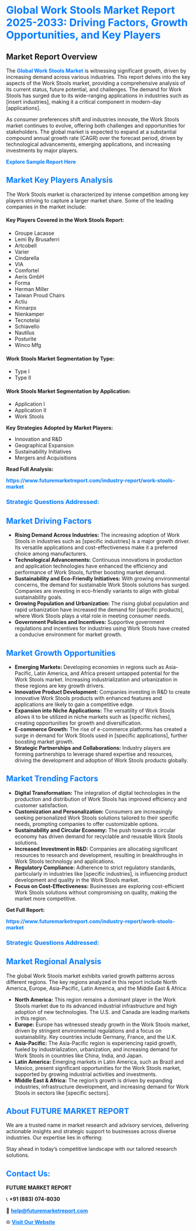 <h1 style="color: #007BFF;">Global Work Stools Market Report 2025-2033: Driving Factors, Growth Opportunities, and Key Players</h1>

<section id="overview">
<h2>Market Report Overview</h2>
<p>The <a href="https://www.futuremarketreport.com/industry-report/work-stools-market" style="color: #007BFF; text-decoration: none;"><strong>Global Work Stools Market</strong></a> is witnessing significant growth, driven by increasing demand across various industries. This report delves into the key aspects of the Work Stools market, providing a comprehensive analysis of its current status, future potential, and challenges. The demand for Work Stools has surged due to its wide-ranging applications in industries such as [insert industries], making it a critical component in modern-day [applications].</p>
<p>As consumer preferences shift and industries innovate, the Work Stools market continues to evolve, offering both challenges and opportunities for stakeholders. The global market is expected to expand at a substantial compound annual growth rate (CAGR) over the forecast period, driven by technological advancements, emerging applications, and increasing investments by major players.</p>
</section>

<section id="overview">
<p><a href="https://www.futuremarketreport.com/request-sample/reportId=112806" style="color: #007BFF; text-decoration: none;"><strong>Explore Sample Report Here</strong></a></p>
</section>

<section id="key-players">
<h2 style="color: #007BFF;">Market Key Players Analysis</h2>
<p>The Work Stools market is characterized by intense competition among key players striving to capture a larger market share. Some of the leading companies in the market include:</p>
<h4>Key Players Covered in the Work Stools Report:</h4>
<ul><li>Groupe Lacasse</li><li>Lemi By Brusaferri</li><li>Artcobell</li><li>Varier</li><li>Cindarella</li><li>VIA</li><li>Comfortel</li><li>Aeris GmbH</li><li>Forma</li><li>Herman Miller</li><li>Taiwan Proud Chairs</li><li>Actiu</li><li>Kinnarps</li><li>Nienkamper</li><li>Tecnotelai</li><li>Schiavello</li><li>Nautilus</li><li>Posturite</li><li>Winco Mfg</li></ul>
<h4>Work Stools Market Segmentation by Type:</h4>
<ul><li>Type I</li><li>Type II</li></ul>

<h4>Work Stools Market Segmentation by Application:</h4>
<ul><li>Application I</li><li>Application II</li><li>Work Stools</li></ul>
<p><strong>Key Strategies Adopted by Market Players:</strong></p>
<ul>
<li>Innovation and R&D</li>
<li>Geographical Expansion</li>
<li>Sustainability Initiatives</li>
<li>Mergers and Acquisitions</li>
</ul>
</section>

<section>
<p><strong>Read Full Analysis: </strong></p><a href="https://www.futuremarketreport.com/industry-report/work-stools-market" style="color: #007BFF; text-decoration: none;"><strong>https://www.futuremarketreport.com/industry-report/work-stools-market</strong></a>
<h3 style="color: #007BFF;">Strategic Questions Addressed:</h3>
</section>

<section id="driving-factors">
<h2 style="color: #007BFF;">Market Driving Factors</h2>
<ul>
<li><strong>Rising Demand Across Industries:</strong> The increasing adoption of Work Stools in industries such as [specific industries] is a major growth driver. Its versatile applications and cost-effectiveness make it a preferred choice among manufacturers.</li>
<li><strong>Technological Advancements:</strong> Continuous innovations in production and application technologies have enhanced the efficiency and performance of Work Stools, further boosting market demand.</li>
<li><strong>Sustainability and Eco-Friendly Initiatives:</strong> With growing environmental concerns, the demand for sustainable Work Stools solutions has surged. Companies are investing in eco-friendly variants to align with global sustainability goals.</li>
<li><strong>Growing Population and Urbanization:</strong> The rising global population and rapid urbanization have increased the demand for [specific products], where Work Stools plays a vital role in meeting consumer needs.</li>
<li><strong>Government Policies and Incentives:</strong> Supportive government regulations and incentives for industries using Work Stools have created a conducive environment for market growth.</li>
</ul>
</section>

<section id="growth-opportunities">
<h2 style="color: #007BFF;">Market Growth Opportunities</h2>
<ul>
<li><strong>Emerging Markets:</strong> Developing economies in regions such as Asia-Pacific, Latin America, and Africa present untapped potential for the Work Stools market. Increasing industrialization and urbanization in these regions are key growth drivers.</li>
<li><strong>Innovative Product Development:</strong> Companies investing in R&D to create innovative Work Stools products with enhanced features and applications are likely to gain a competitive edge.</li>
<li><strong>Expansion into Niche Applications:</strong> The versatility of Work Stools allows it to be utilized in niche markets such as [specific niches], creating opportunities for growth and diversification.</li>
<li><strong>E-commerce Growth:</strong> The rise of e-commerce platforms has created a surge in demand for Work Stools used in [specific applications], further boosting market growth.</li>
<li><strong>Strategic Partnerships and Collaborations:</strong> Industry players are forming partnerships to leverage shared expertise and resources, driving the development and adoption of Work Stools products globally.</li>
</ul>
</section>

<section id="trending-factors">
<h2 style="color: #007BFF;">Market Trending Factors</h2>
<ul>
<li><strong>Digital Transformation:</strong> The integration of digital technologies in the production and distribution of Work Stools has improved efficiency and customer satisfaction.</li>
<li><strong>Customization and Personalization:</strong> Consumers are increasingly seeking personalized Work Stools solutions tailored to their specific needs, prompting companies to offer customizable options.</li>
<li><strong>Sustainability and Circular Economy:</strong> The push towards a circular economy has driven demand for recyclable and reusable Work Stools solutions.</li>
<li><strong>Increased Investment in R&D:</strong> Companies are allocating significant resources to research and development, resulting in breakthroughs in Work Stools technology and applications.</li>
<li><strong>Regulatory Compliance:</strong> Adherence to strict regulatory standards, particularly in industries like [specific industries], is influencing product development and quality in the Work Stools market.</li>
<li><strong>Focus on Cost-Effectiveness:</strong> Businesses are exploring cost-efficient Work Stools solutions without compromising on quality, making the market more competitive.</li>
</ul>
</section>

<section>
<p><strong>Get Full Report: </strong></p><a href="https://www.futuremarketreport.com/industry-report/work-stools-market" style="color: #007BFF; text-decoration: none;"><strong>https://www.futuremarketreport.com/industry-report/work-stools-market</strong></a>
<h3 style="color: #007BFF;">Strategic Questions Addressed:</h3>
</section>


<section id="regional-analysis">
<h2 style="color: #007BFF;">Market Regional Analysis</h2>
<p>The global Work Stools market exhibits varied growth patterns across different regions. The key regions analyzed in this report include North America, Europe, Asia-Pacific, Latin America, and the Middle East & Africa:</p>
<ul>
<li><strong>North America:</strong> This region remains a dominant player in the Work Stools market due to its advanced industrial infrastructure and high adoption of new technologies. The U.S. and Canada are leading markets in this region.</li>
<li><strong>Europe:</strong> Europe has witnessed steady growth in the Work Stools market, driven by stringent environmental regulations and a focus on sustainability. Key countries include Germany, France, and the U.K.</li>
<li><strong>Asia-Pacific:</strong> The Asia-Pacific region is experiencing rapid growth, fueled by industrialization, urbanization, and increasing demand for Work Stools in countries like China, India, and Japan.</li>
<li><strong>Latin America:</strong> Emerging markets in Latin America, such as Brazil and Mexico, present significant opportunities for the Work Stools market, supported by growing industrial activities and investments.</li>
<li><strong>Middle East & Africa:</strong> The region’s growth is driven by expanding industries, infrastructure development, and increasing demand for Work Stools in sectors like [specific sectors].</li>
</ul>
</section>

<footer>
<h2 style="color: #007BFF;">About FUTURE MARKET REPORT</h2>
<p>We are a trusted name in market research and advisory services, delivering actionable insights and strategic support to businesses across diverse industries. Our expertise lies in offering:</p>

<p>Stay ahead in today’s competitive landscape with our tailored research solutions.</p>

<h2 style="color: #007BFF;">Contact Us:</h2>
<p><strong>FUTURE MARKET REPORT</strong></p>
<p>📞 <strong>+91 (883) 074-8030</strong></p>
<p>📧 <strong><a href="mailto:help@futuremarketreport.com" style="color: #007BFF;">help@futuremarketreport.com</a></strong></p>
<p>🌐 <strong><a href="https://www.futuremarketreport.com/" style="color: #007BFF;">Visit Our Website</a></strong></p>
</footer>